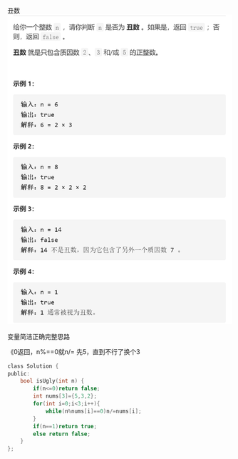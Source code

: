 丑数![img](image/1628527989834.png)

变量简洁正确完整思路

《0返回，n%==0就n/= 先5，直到不行了换个3

```c
class Solution {
public:
    bool isUgly(int n) {
        if(n<=0)return false;
        int nums[3]={5,3,2};
        for(int i=0;i<3;i++){
            while(n%nums[i]==0)n/=nums[i];
        }
        if(n==1)return true;
        else return false;
    }
};
```

